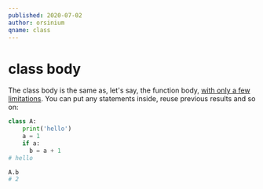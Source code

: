 ```yaml
---
published: 2020-07-02
author: orsinium
qname: class
---
```


# class body

The class body is the same as, let's say, the function body, [with only a few limitations](https://t.me/pythonetc/438). You can put any statements inside, reuse previous results and so on:

```python
class A:
    print('hello')
    a = 1
    if a:
      b = a + 1
# hello

A.b
# 2
```
